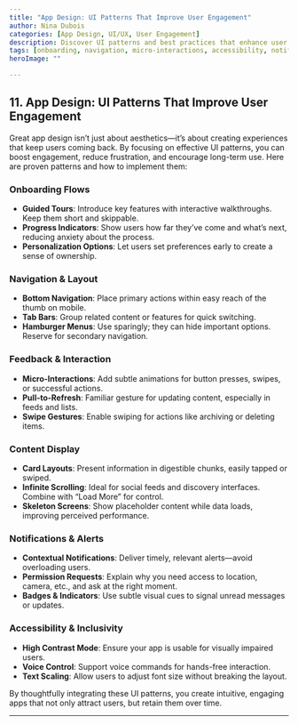 ```yaml
---
title: "App Design: UI Patterns That Improve User Engagement"
author: Nina Dubois
categories: [App Design, UI/UX, User Engagement]
description: Discover UI patterns and best practices that enhance user engagement, retention, and satisfaction in mobile and web apps.
tags: [onboarding, navigation, micro-interactions, accessibility, notifications]
heroImage: ""

---
```


## 11. App Design: UI Patterns That Improve User Engagement

Great app design isn’t just about aesthetics—it’s about creating experiences that keep users coming back. By focusing on effective UI patterns, you can boost engagement, reduce frustration, and encourage long-term use. Here are proven patterns and how to implement them:

### Onboarding Flows

- **Guided Tours**: Introduce key features with interactive walkthroughs. Keep them short and skippable.
- **Progress Indicators**: Show users how far they’ve come and what’s next, reducing anxiety about the process.
- **Personalization Options**: Let users set preferences early to create a sense of ownership.

### Navigation & Layout

- **Bottom Navigation**: Place primary actions within easy reach of the thumb on mobile.
- **Tab Bars**: Group related content or features for quick switching.
- **Hamburger Menus**: Use sparingly; they can hide important options. Reserve for secondary navigation.

### Feedback & Interaction

- **Micro-Interactions**: Add subtle animations for button presses, swipes, or successful actions.
- **Pull-to-Refresh**: Familiar gesture for updating content, especially in feeds and lists.
- **Swipe Gestures**: Enable swiping for actions like archiving or deleting items.

### Content Display

- **Card Layouts**: Present information in digestible chunks, easily tapped or swiped.
- **Infinite Scrolling**: Ideal for social feeds and discovery interfaces. Combine with “Load More” for control.
- **Skeleton Screens**: Show placeholder content while data loads, improving perceived performance.

### Notifications & Alerts

- **Contextual Notifications**: Deliver timely, relevant alerts—avoid overloading users.
- **Permission Requests**: Explain why you need access to location, camera, etc., and ask at the right moment.
- **Badges & Indicators**: Use subtle visual cues to signal unread messages or updates.

### Accessibility & Inclusivity

- **High Contrast Mode**: Ensure your app is usable for visually impaired users.
- **Voice Control**: Support voice commands for hands-free interaction.
- **Text Scaling**: Allow users to adjust font size without breaking the layout.

By thoughtfully integrating these UI patterns, you create intuitive, engaging apps that not only attract users, but retain them over time.

---

